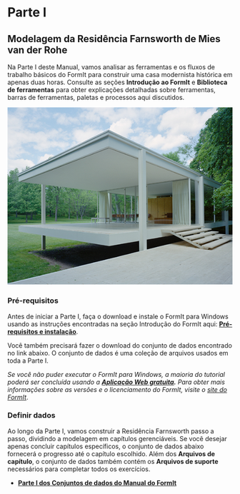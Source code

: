 # Parte I

## Modelagem da Residência Farnsworth de Mies van der Rohe

Na Parte I deste Manual, vamos analisar as ferramentas e os fluxos de trabalho básicos do FormIt para construir uma casa modernista histórica em apenas duas horas. Consulte as seções **Introdução ao FormIt** e **Biblioteca de ferramentas** para obter explicações detalhadas sobre ferramentas, barras de ferramentas, paletas e processos aqui discutidos.

![Residência Farnsworth](../../.gitbook/assets/49e004f3-d500-4890-9188-e8a87c1e396a-2.png)

### Pré-requisitos

Antes de iniciar a Parte I, faça o download e instale o FormIt para Windows usando as instruções encontradas na seção Introdução do FormIt aqui: [**Pré-requisitos e instalação**](../../formit-introduction/prerequisites-and-installation.md).

Você também precisará fazer o download do conjunto de dados encontrado no link abaixo. O conjunto de dados é uma coleção de arquivos usados em toda a Parte I.

_Se você não puder executar o FormIt para Windows, a maioria do tutorial poderá ser concluída usando a_ [_**Aplicação Web gratuita**_](https://formit.autodesk.com/app)_**.** Para obter mais informações sobre as versões e o licenciamento do FormIt, visite o_ [_site do FormIt_](https://formit.autodesk.com).

### Definir dados

Ao longo da Parte I, vamos construir a Residência Farnsworth passo a passo, dividindo a modelagem em capítulos gerenciáveis. Se você desejar apenas concluir capítulos específicos, o conjunto de dados abaixo fornecerá o progresso até o capítulo escolhido. Além dos **Arquivos de capítulo**, o conjunto de dados também contém os **Arquivos de suporte** necessários para completar todos os exercícios.

* [**Parte I dos Conjuntos de dados do Manual do FormIt**](https://formit-help.s3.amazonaws.com/FormIt+Primer+Part+1+Datasets.zip)
